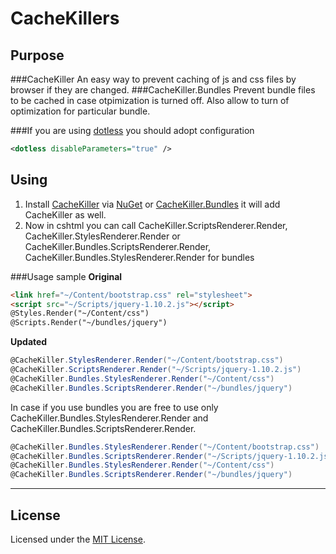 # CacheKillers

## Purpose
###CacheKiller
An easy way to prevent caching of js and css files by browser if they are changed.
###CacheKiller.Bundles
Prevent bundle files to be cached in case otpimization is turned off. Also allow to turn of optimization for particular bundle.

###If you are using [dotless](https://github.com/dotless/dotless) you should adopt configuration
```xml
<dotless disableParameters="true" />
```

## Using
1. Install [CacheKiller](http://nuget.org/List/Packages/CacheKiller) via [NuGet](http://nuget.org) or [CacheKiller.Bundles](http://nuget.org/List/Packages/CacheKiller.Bundles) it will add CacheKiller as well.
2. Now in cshtml you can call CacheKiller.ScriptsRenderer.Render, CacheKiller.StylesRenderer.Render or CacheKiller.Bundles.ScriptsRenderer.Render, CacheKiller.Bundles.StylesRenderer.Render for bundles

###Usage sample
**Original**
```html
<link href="~/Content/bootstrap.css" rel="stylesheet">
<script src="~/Scripts/jquery-1.10.2.js"></script>
@Styles.Render("~/Content/css")
@Scripts.Render("~/bundles/jquery")
```
**Updated**
```csharp
@CacheKiller.StylesRenderer.Render("~/Content/bootstrap.css")
@CacheKiller.ScriptsRenderer.Render("~/Scripts/jquery-1.10.2.js")
@CacheKiller.Bundles.StylesRenderer.Render("~/Content/css")
@CacheKiller.Bundles.ScriptsRenderer.Render("~/bundles/jquery")
```

In case if you use bundles you are free to use only CacheKiller.Bundles.StylesRenderer.Render and CacheKiller.Bundles.ScriptsRenderer.Render.
```csharp
@CacheKiller.Bundles.StylesRenderer.Render("~/Content/bootstrap.css")
@CacheKiller.Bundles.ScriptsRenderer.Render("~/Scripts/jquery-1.10.2.js")
@CacheKiller.Bundles.StylesRenderer.Render("~/Content/css")
@CacheKiller.Bundles.ScriptsRenderer.Render("~/bundles/jquery")
```

<hr />

## License

Licensed under the [MIT License](http://www.opensource.org/licenses/mit-license.php).
